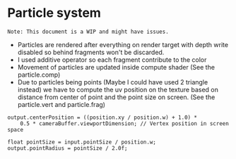 # Particle system

```
Note: This document is a WIP and might have issues.
```
 
- Particles are rendered after everything on render target with depth write disabled so behind fragments won't be discarded.
- I used additive operator so each fragment contribute to the color
- Movement of particles are updated inside compute shader (See the particle.comp)
- Due to particles being points (Maybe I could have used 2 triangle instead) we have to compute the uv position on the texture based on distance from center of point and the point size on screen. (See the particle.vert and particle.frag)

```
output.centerPosition = ((position.xy / position.w) + 1.0) * 
    0.5 * cameraBuffer.viewportDimension; // Vertex position in screen space
    
float pointSize = input.pointSize / position.w;
output.pointRadius = pointSize / 2.0f;
```